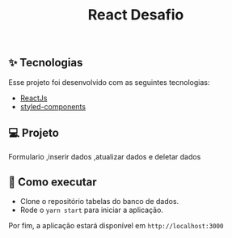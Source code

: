 <h1 align="center">React Desafio</h1>



<br>

## ✨ Tecnologias

Esse projeto foi desenvolvido com as seguintes tecnologias:

- [ReactJs](https://nodejs.org/en/)
- [styled-components]()

## 💻 Projeto

Formulario ,inserir dados ,atualizar dados e deletar dados

## 🚀 Como executar

- Clone o repositório
tabelas do banco de dados.
- Rode o `yarn start` para iniciar a aplicação.

Por fim, a aplicação estará disponível em `http://localhost:3000`





